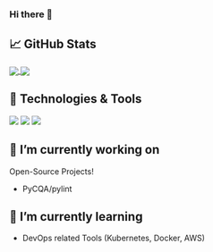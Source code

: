 ### Hi there 👋

<!--
**yushao2/yushao2** is a ✨ _special_ ✨ repository because its `README.md` (this file) appears on your GitHub profile.

Here are some ideas to get you started:

- 🔭 I’m currently working on ...
- 🌱 I’m currently learning ...
- 👯 I’m looking to collaborate on ...
- 🤔 I’m looking for help with ...
- 💬 Ask me about ...
- 📫 How to reach me: ...
- 😄 Pronouns: ...
- ⚡ Fun fact: ...
-->

## &#x1f4c8; GitHub Stats
<a href="https://github.com/yushao2/yushao2">
  <img align="center" src="https://github-readme-stats.vercel.app/api/?username=yushao2&theme=dark" />
</a>
<a href="https://github.com/yushao2/yushao2">
  <img align="center" src="https://github-readme-stats.vercel.app/api/top-langs/?username=yushao2&theme=dark" />
</a>

## 🔧 Technologies & Tools
![](https://img.shields.io/badge/OS-Linux-informational?style=flat&logo=linux&logoColor=white&color=2bbc8a)
![](https://img.shields.io/badge/Code-Python-informational?style=flat&logo=python&logoColor=white&color=2bbc8a)
![](https://img.shields.io/badge/Shell-Bash-informational?style=flat&logo=gnu-bash&logoColor=white&color=2bbc8a)

## 🔭 I’m currently working on
Open-Source Projects!
- PyCQA/pylint

## 🌱 I’m currently learning
- DevOps related Tools (Kubernetes, Docker, AWS)
